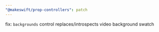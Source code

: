 ```yaml
---
"@makeswift/prop-controllers": patch
---
```


fix: `backgrounds` control replaces/introspects video background swatch
